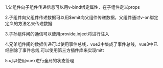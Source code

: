 1.父组件向子组件传递信息可以用v-bind绑定属性，在子组件定义props

2.子组件向父组件传递数据可以用$emit向父组件传递数据，父组件通过v-on绑定定义的方法名来传递数据

3.子孙组件间的通信可以使用provide,inject将进行注入

4.兄弟组件间的数据传递可以使用事件总线，vue2中集成了事件总线，vue3中已经删除了事件总线,可以使用第三方插件库来实现mitt

5.可以使用vuex进行全局的状态管理